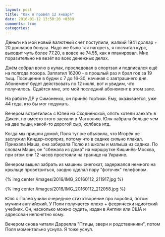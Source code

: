 ```yaml
---
layout: post
title: "Как я провёл 12 января"
date: 2016-01-12 13:50:20 +0300
comments: true
categories: 
---
```

Деньги на мой новый валютный счёт поступили, жалкий 1941 доллар + 20 долларов бонуса. Надо же было так нагореть, я посчитал курс, выходит чуть более 77.20, а вовсе не 74.55, как я планировал. Мне поразительно не везёт во всех денежных делах. 

Днём собрал волю в кулак, проследовал в спортзал и подписался ещё на полгода позора. Заплатил 16200 - в прошлый раз я брал год за 19 тыщ. Посещение в будни с 7 до 16-30, начиная с завтрашнего дня. Абонемент будет действовать по 12 июля, вот и увидим, что получилось. Сдаётся мне, это мой последний абонемент в этом зале.

На работе ДР у Симоненко, он принёс тортики. Ему, оказывается, уже 44 года, кто бы мог подумать.

Вечером встретились с Юлей на Сходненской, опять хотели заехать в Дикси, но вместо этого заехали в Магнолию. Юля набрала больше чем на две тыщи, какой-то дорогой сыр, колбаса итд. 

Когда мы пришли домой, Поля тут же объявила, что Игорёк не заслужил Киндер-сюрприз, потому что в садике сильно плакал. Приехала Маша, она забирала Полю из школы и малыша из садика. По словам Маши, он "сбежала из дома" на маршрутке Кишинёв-Москва, при этом они 12 часов простояли на границе на Украине.

Вечером вышел забрать из машины снегокат, задержался немного на крыльце проветриться, заодно сделал пару "фоточек" телефоном.

{% img center /images/2016/IMG_20160112_211917.jpg %}

{% img center /images/2016/IMG_20160112_212058.jpg %}

Юля с Полей учили очередное стихотворение про воробья, потом мучили английский. У Поли получается плохо + феерически идиотский учебник. Он, насколько можно судить, издан в Англии или США и адресован непонятно кому.

Вечером снова читали Даррелла "Птицы, звери и родственники", потом Поля моментально уснула. Я тоже уснул.